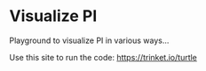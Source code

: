 # Visualize PI

Playground to visualize PI in various ways...

Use this site to run the code: https://trinket.io/turtle
